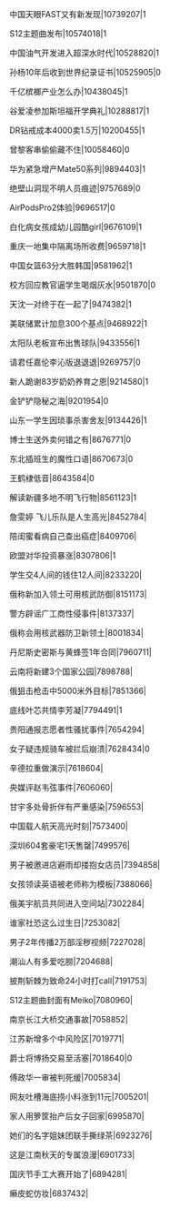 中国天眼FAST又有新发现|10739207|1

S12主题曲发布|10574018|1

中国油气开发进入超深水时代|10528820|1

孙杨10年后收到世界纪录证书|10525905|0

千亿槟榔产业怎么办|10438045|1

谷爱凌参加斯坦福开学典礼|10288817|1

DR钻戒成本4000卖1.5万|10200455|1

曾黎客串偷偷藏不住|10058460|0

华为紧急增产Mate50系列|9894403|1

绝壁山洞现不明人员痕迹|9757689|0

AirPodsPro2体验|9696517|0

白化病女孩成幼儿园酷girl|9676109|1

重庆一地集中隔离场所收费|9659718|1

中国女篮63分大胜韩国|9581962|1

校方回应教官逼学生喝烟灰水|9501870|0

天沈一对终于在一起了|9474382|1

美联储累计加息300个基点|9468922|1

太阳队老板宣布出售球队|9433556|1

请君任嘉伦李沁版退退退|9269757|0

新人跪谢83岁奶奶养育之恩|9214580|1

金铲铲隐秘之海|9201954|0

山东一学生因琐事杀害舍友|9134426|1

博士生送外卖何错之有|8676771|0

东北插班生的魔性口语|8670673|0

王鹤棣低音|8643584|0

解读新疆多地不明飞行物|8561123|1

詹雯婷 飞儿乐队是人生高光|8452784|

陪闺蜜看病自己查出癌症|8409706|

欧盟对华投资暴涨|8307806|1

学生交4人间的钱住12人间|8233220|

俄称新加入领土可用核武防御|8151173|

警方辟谣广工商性侵事件|8137337|

俄称会用核武器防卫新领土|8001834|

丹尼斯史密斯与黄蜂签1年合同|7960711|

云南将新建3个国家公园|7898788|

俄狙击枪击中5000米外目标|7851366|

底线叶芯共情李芳凝|7794491|1

贵阳通报志愿者性骚扰事件|7654294|

女子疑违规骑车被拦后崩溃|7628434|0

辛德拉重做演示|7618604|

央媒评赵韦弦事件|7606060|

甘宇多处骨折伴有严重感染|7596553|

中国载人航天高光时刻|7573400|

深圳604套豪宅1天售罄|7499576|

男子被邀进店避雨却搂抱女店员|7394858|

女孩领读英语被老师称为模板|7388066|

俄美宇航员共同进入空间站|7302284|

谁家社恐这么过生日|7253082|

男子2年传播2万部淫秽视频|7227028|

潮汕人有多爱吃朥|7204688|

披荆斩棘为致命24小时打call|7191753|

S12主题曲封面有Meiko|7080960|

南京长江大桥交通事故|7058852|

江苏新增多个中风险区|7019771|

爵士将博扬交易至活塞|7018640|0

傅政华一审被判死缓|7005834|

网友吐槽海底捞小料涨到11元|7005201|

家人用箩筐抬产后女子回家|6995870|

她们的名字姐妹团联手撕绿茶|6923276|

这是江南秋天的专属浪漫|6901733|

国庆节手工大赛开始了|6894281|

癞皮蛇仿妆|6837432|

